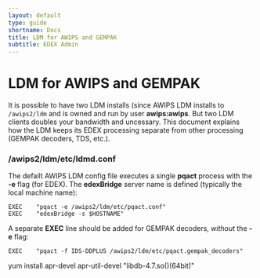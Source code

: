 ```yaml
---
layout: default
type: guide
shortname: Docs
title: LDM for AWIPS and GEMPAK
subtitle: EDEX Admin
---
```


# LDM for AWIPS and GEMPAK

It is possible to have two LDM installs (since AWIPS LDM installs to `/awips2/ldm` and is owned and run by user **awips:awips**.  But two LDM clients doubles your bandwidth and uncessary.  This document explains how the LDM keeps its EDEX processing separate from other processing (GEMPAK decoders, TDS, etc.).

### /awips2/ldm/etc/ldmd.conf

The defailt AWIPS LDM config file executes a single **pqact** process with the **-e** flag (for EDEX).  The **edexBridge** server name is defined (typically the local machine name):

    EXEC    "pqact -e /awips2/ldm/etc/pqact.conf"
    EXEC    "edexBridge -s $HOSTNAME"
   
A separate **EXEC** line should be added for GEMPAK decoders, *without* the **-e** flag:

    EXEC    "pqact -f IDS-DDPLUS /awips2/ldm/etc/pqact.gempak_decoders"

yum install apr-devel apr-util-devel "libdb-4.7.so()(64bit)"

